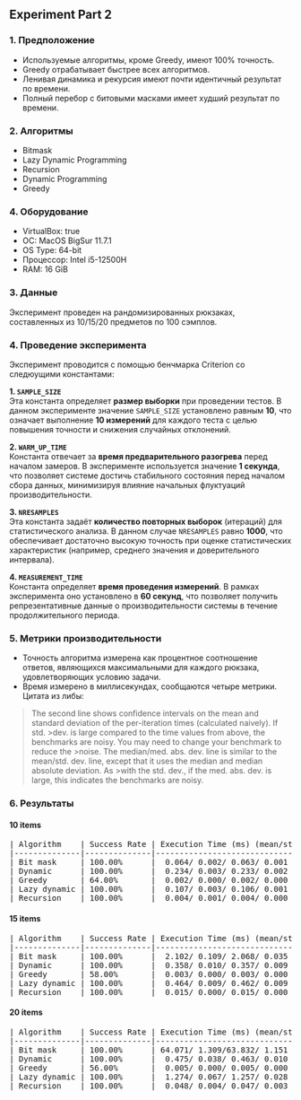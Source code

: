 ## Experiment Part 2

### 1. Предположение
- Используемые алгоритмы, кроме Greedy, имеют 100% точность.
- Greedy отрабатывает быстрее всех алгоритмов.
- Ленивая динамика и рекурсия имеют почти идентичный результат по времени.
- Полный перебор с битовыми масками имеет худший результат по времени.

### 2. Алгоритмы
- Bitmask
- Lazy Dynamic Programming
- Recursion
- Dynamic Programming
- Greedy

### 4. Оборудование
- VirtualBox: true
- ОС: MacOS BigSur 11.7.1
- OS Type: 64-bit
- Процессор: Intel i5-12500H
- RAM: 16 GiB

### 3. Данные
Эксперимент проведен на рандомизированных рюкзаках, составленных из 10/15/20 предметов по 100 сэмплов.

### 4. Проведение эксперимента
Эксперимент проводится с помощью бенчмарка Criterion со следюущими константами:

**1. `SAMPLE_SIZE`**  
Эта константа определяет **размер выборки** при проведении тестов. В данном эксперименте значение `SAMPLE_SIZE` установлено равным **10**, что означает выполнение **10 измерений** для каждого теста с целью повышения точности и снижения случайных отклонений.

**2. `WARM_UP_TIME`**  
Константа отвечает за **время предварительного разогрева** перед началом замеров. В эксперименте используется значение **1 секунда**, что позволяет системе достичь стабильного состояния перед началом сбора данных, минимизируя влияние начальных флуктуаций производительности.

**3. `NRESAMPLES`**  
Эта константа задаёт **количество повторных выборок** (итераций) для статистического анализа. В данном случае `NRESAMPLES` равно **1000**, что обеспечивает достаточно высокую точность при оценке статистических характеристик (например, среднего значения и доверительного интервала).

**4. `MEASUREMENT_TIME`**  
Константа определяет **время проведения измерений**. В рамках эксперимента оно установлено в **60 секунд**, что позволяет получить репрезентативные данные о производительности системы в течение продолжительного периода.


### 5. Метрики производительности
- Точность алгоритма измерена как процентное соотношение ответов, являющихся максимальными для каждого рюкзака, удовлетворяющих условию задачи.
- Время измерено в миллисекундах, сообщаются четыре метрики. Цитата из либы:
>The second line shows confidence intervals on the mean and standard deviation of the per-iteration times (calculated naively). If std. >dev. is large compared to the time values from above, the benchmarks are noisy. You may need to change your benchmark to reduce the >noise.
>The median/med. abs. dev. line is similar to the mean/std. dev. line, except that it uses the median and median absolute deviation. As >with the std. dev., if the med. abs. dev. is large, this indicates the benchmarks are noisy.



### 6. Результаты

#### 10 items
<pre>
| Algorithm    | Success Rate | Execution Time (ms) (mean/std_dev/median/median_abs_dev) |
|--------------|--------------|----------------------------------------------------------|
| Bit mask     | 100.00%      |  0.064/ 0.002/ 0.063/ 0.001                              |
| Dynamic      | 100.00%      |  0.234/ 0.003/ 0.233/ 0.002                              |
| Greedy       | 64.00%       |  0.002/ 0.000/ 0.002/ 0.000                              |
| Lazy dynamic | 100.00%      |  0.107/ 0.003/ 0.106/ 0.001                              |
| Recursion    | 100.00%      |  0.004/ 0.001/ 0.004/ 0.000                              |
</pre>


#### 15 items
<pre>
| Algorithm    | Success Rate | Execution Time (ms) (mean/std_dev/median/median_abs_dev) |
|--------------|--------------|----------------------------------------------------------|
| Bit mask     | 100.00%      |  2.102/ 0.109/ 2.068/ 0.035                              |
| Dynamic      | 100.00%      |  0.358/ 0.010/ 0.357/ 0.009                              |
| Greedy       | 58.00%       |  0.003/ 0.000/ 0.003/ 0.000                              |
| Lazy dynamic | 100.00%      |  0.464/ 0.009/ 0.462/ 0.009                              |
| Recursion    | 100.00%      |  0.015/ 0.000/ 0.015/ 0.000                              |
</pre>


#### 20 items
<pre>
| Algorithm    | Success Rate | Execution Time (ms) (mean/std_dev/median/median_abs_dev) |
|--------------|--------------|----------------------------------------------------------|
| Bit mask     | 100.00%      | 64.071/ 1.309/63.832/ 1.151                              |
| Dynamic      | 100.00%      |  0.475/ 0.038/ 0.463/ 0.010                              |
| Greedy       | 56.00%       |  0.005/ 0.000/ 0.005/ 0.000                              |
| Lazy dynamic | 100.00%      |  1.274/ 0.067/ 1.257/ 0.028                              |
| Recursion    | 100.00%      |  0.048/ 0.004/ 0.047/ 0.003                              |
</pre>
